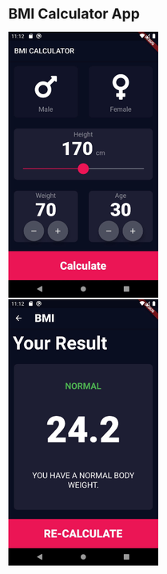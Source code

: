 # BMI Calculator App 

<p float="left">
<img src="images/screen-0.jpg" width= "300">
<img src="images/screen-1.jpg" width= "300">
</p>
